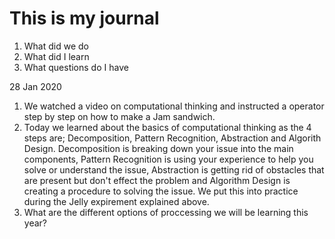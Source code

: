 # This is my journal
1. What did we do
2. What did I learn
3. What questions do I have

28 Jan 2020
1. We watched a video on computational thinking and instructed a operator step by step on how to make a Jam sandwich.
2. Today we learned about the basics of computational thinking as the 4 steps are; Decomposition, Pattern Recognition, Abstraction and Algorith Design. Decomposition is breaking down your issue into the main components, Pattern Recognition is using your experience to help you solve or understand the issue, Abstraction is getting rid of obstacles that are present but don't effect the problem and Algorithm Design is creating a procedure to solving the issue. We put this into practice during the Jelly expirement explained above.
3. What are the different options of proccessing we will be learning this year?
